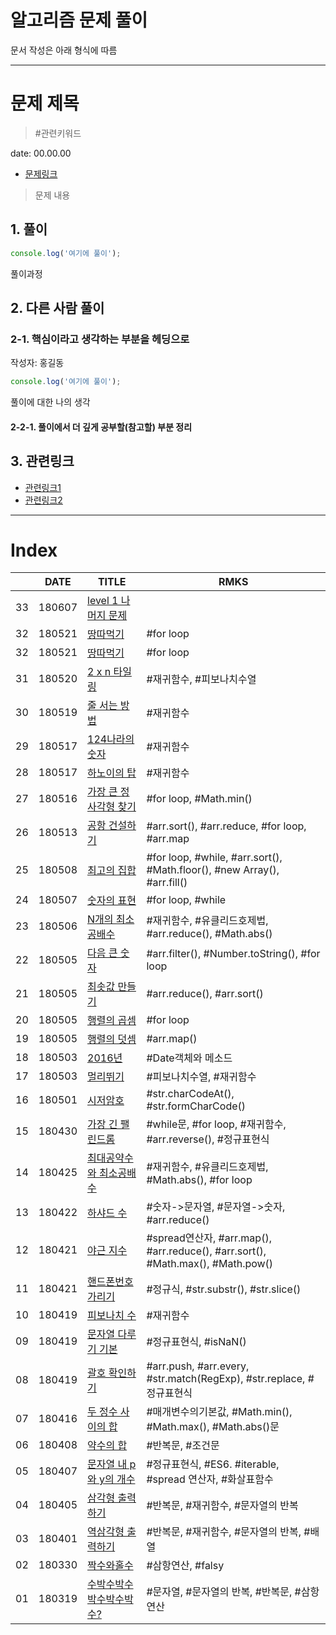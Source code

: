 # 알고리즘 문제 풀이

문서 작성은 아래 형식에 따름

---

# 문제 제목

> #관련키워드

date: 00.00.00

* [문제링크](/)

> 문제 내용

## 1. 풀이

```js
console.log('여기에 풀이');
```

풀이과정

## 2. 다른 사람 풀이

### 2-1. 핵심이라고 생각하는 부분을 헤딩으로

작성자: 홍길동

```js
console.log('여기에 풀이');
```

풀이에 대한 나의 생각

#### 2-2-1. 풀이에서 더 깊게 공부할(참고할) 부분 정리


## 3. 관련링크

+ [관련링크1]()
+ [관련링크2]()

---

# Index

|  | DATE | TITLE | RMKS |
|---|---|---|---|
| 33 | 180607 | [level 1 나머지 문제](33_level1.md) |  |
| 32 | 180521 | [땅따먹기](32_hopscotch.md) | #for loop |
| 32 | 180521 | [땅따먹기](32_hopscotch.md) | #for loop |
| 31 | 180520 | [2 x n 타일링](31_titling.md) | #재귀함수, #피보나치수열 |
| 30 | 180519 | [줄 서는 방법](30_setAlign.md) | #재귀함수 |
| 29 | 180517 | [124나라의 숫자](29_change124.md) | #재귀함수 |
| 28 | 180517 | [하노이의 탑](28_hanoi.md) | #재귀함수 |
| 27 | 180516 | [가장 큰 정사각형 찾기](27_findLargestSquare.md) | #for loop, #Math.min() |
| 26 | 180513 | [공항 건설하기](26_chooseCity.md) | #arr.sort(), #arr.reduce, #for loop, #arr.map |
| 25 | 180508 | [최고의 집합](25_bestSet.md) | #for loop, #while, #arr.sort(), #Math.floor(), #new Array(), #arr.fill() |
| 24 | 180507 | [숫자의 표현](24_expression.md) | #for loop, #while |
| 23 | 180506 | [N개의 최소공배수](23_nlcm.md) | #재귀함수,  #유클리드호제법, #arr.reduce(), #Math.abs() |
| 22 | 180505 | [다음 큰 숫자](22_nextBigNumber.md) | #arr.filter(), #Number.toString(), #for loop |
| 21 | 180505 | [최솟값 만들기](21_getMinSum.md) | #arr.reduce(), #arr.sort() |
| 20 | 180505 | [행렬의 곱셈](20_productMatrix.md) | #for loop |
| 19 | 180505 | [행렬의 덧셈](19_sumMatrix.md) | #arr.map() |
| 18 | 180503 | [2016년](18_getDayName.md) | #Date객체와 메소드 |
| 17 | 180503 | [멀리뛰기](17_jumpCase.md) | #피보나치수열, #재귀함수 |
| 16 | 180501 | [시저암호](16_caesar.md) | #str.charCodeAt(), #str.formCharCode() |
| 15 | 180430 | [가장 긴 팰린드롬](15_longest_palindrom.md) | #while문, #for loop, #재귀함수, #arr.reverse(), #정규표현식 |
| 14 | 180425 | [최대공약수와 최소공배수](14_gcdlcm.md) | #재귀함수, #유클리드호제법, #Math.abs(), #for loop |
| 13 | 180422 | [하샤드 수](13_Harshad.md) | #숫자->문자열, #문자열->숫자, #arr.reduce() |
| 12 | 180421 | [야근 지수](12_noOvertime.md) | #spread연산자, #arr.map(), #arr.reduce(), #arr.sort(), #Math.max(), #Math.pow() |
| 11 | 180421 | [핸드폰번호 가리기](11_hide_numbers.md) | #정규식, #str.substr(), #str.slice() |
| 10 | 180419 | [피보나치 수](10_fibonacci.md) | #재귀함수 |
| 09 | 180419 | [문자열 다루기 기본](09_alpha_string46.md) | #정규표현식, #isNaN() |
| 08 | 180419 | [괄호 확인하기](08_is_pair.md) | #arr.push, #arr.every, #str.match(RegExp), #str.replace, #정규표현식 |
| 07 | 180416 | [두 정수 사이의 합](07_adder.md) | #매개변수의기본값, #Math.min(), #Math.max(), #Math.abs()문 |
| 06 | 180408 | [약수의 합](06_sumDivisor.md) | #반복문, #조건문 |
| 05 | 180407 | [문자열 내 p와 y의 개수](05_numPY.md) | #정규표현식, #ES6. #iterable, #spread 연산자, #화살표함수 |
| 04 | 180405 | [삼각형 출력하기](04_printTriangle.md) | #반복문, #재귀함수, #문자열의 반복 |
| 03 | 180401 | [역삼각형 출력하기](03_printReversedTriangle.md) | #반복문, #재귀함수, #문자열의 반복, #배열 |
| 02 | 180330 | [짝수와홀수](02_evenOrOdd.md) | #삼항연산, #falsy |
| 01 | 180319 | [수박수박수박수박수박수?](01_water_melon.md) | #문자열, #문자열의 반복, #반복문, #삼항연산 |